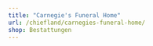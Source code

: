 ```yaml
---
title: "Carnegie's Funeral Home"
url: /chiefland/carnegies-funeral-home/
shop: Bestattungen
---
```

